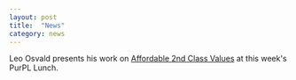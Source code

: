 ```yaml
---
layout: post
title:  "News"
category: news
---
```


 Leo Osvald presents his work on [Affordable 2nd Class Values](https://cs.purdue.edu/~rompf/papers/osvald-oopsla16.pdf) at this week's PurPL Lunch.
